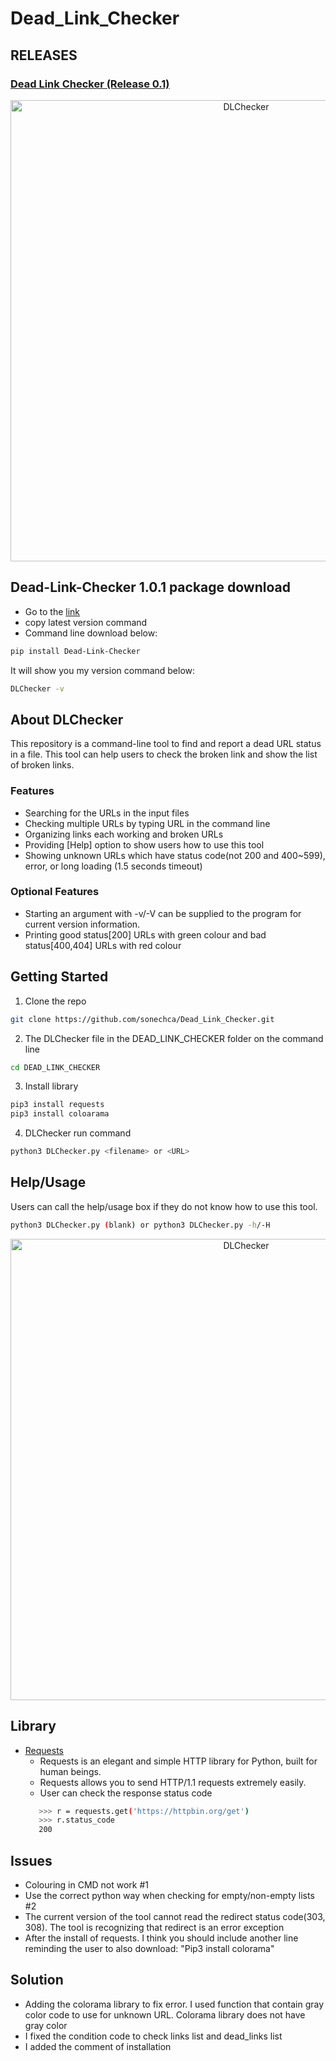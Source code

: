 # Dead_Link_Checker

## RELEASES

### [Dead Link Checker (Release 0.1)](https://github.com/sonechca/Dead_Link_Checker)

<p align="center">
  <img src="./venv/img/DLC1.png" alt="DLChecker" width="738">
</p>

## Dead-Link-Checker 1.0.1 package download

- Go to the [link](https://pypi.org/project/Dead-Link-Checker/)
- copy latest version command
- Command line download below:

```bash
pip install Dead-Link-Checker
```

It will show you my version command below:

```bash
DLChecker -v
```

## About DLChecker

This repository is a command-line tool to find and report a dead URL status in a file. This tool can help users to check the broken link and show the list of broken links.

### Features

- Searching for the URLs in the input files
- Checking multiple URLs by typing URL in the command line
- Organizing links each working and broken URLs
- Providing [Help] option to show users how to use this tool
- Showing unknown URLs which have status code(not 200 and 400~599), error, or long loading (1.5 seconds timeout)

### Optional Features

- Starting an argument with -v/-V can be supplied to the program for current version information.
- Printing good status[200] URLs with green colour and bad status[400,404] URLs with red colour

## Getting Started

1. Clone the repo

```bash
git clone https://github.com/sonechca/Dead_Link_Checker.git
```

2. The DLChecker file in the DEAD_LINK_CHECKER folder on the command line

```bash
cd DEAD_LINK_CHECKER
```

3. Install library

```bash
pip3 install requests
pip3 install coloarama
```

4. DLChecker run command

```bash
python3 DLChecker.py <filename> or <URL>
```

## Help/Usage

Users can call the help/usage box if they do not know how to use this tool.

```bash
python3 DLChecker.py (blank) or python3 DLChecker.py -h/-H
```

 <p align="center">
  <img src="./venv/img/DLC2.png" alt="DLChecker" width="738">
</p>

## Library

- [Requests](https://requests.readthedocs.io/en/master/)
  - Requests is an elegant and simple HTTP library for Python, built for human beings.
  - Requests allows you to send HTTP/1.1 requests extremely easily.
  - User can check the response status code
  ```bash
     >>> r = requests.get('https://httpbin.org/get')
     >>> r.status_code
     200
  ```

## Issues

- Colouring in CMD not work #1
- Use the correct python way when checking for empty/non-empty lists #2
- The current version of the tool cannot read the redirect status code(303, 308). The tool is recognizing that redirect is an error exception
- After the install of requests. I think you should include another line reminding the user to also download:
  "Pip3 install colorama"

## Solution

- Adding the colorama library to fix error. I used function that contain gray color code to use for unknown URL. Colorama library does not have gray color
- I fixed the condition code to check links list and dead_links list
- I added the comment of installation
